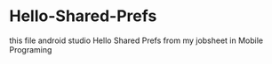 # Hello-Shared-Prefs
 this file android studio Hello Shared Prefs from my jobsheet in Mobile Programing

